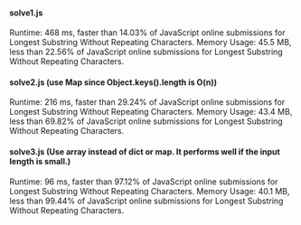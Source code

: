#### solve1.js

Runtime: 468 ms, faster than 14.03% of JavaScript online submissions for Longest Substring Without Repeating Characters.
Memory Usage: 45.5 MB, less than 22.56% of JavaScript online submissions for Longest Substring Without Repeating Characters.

#### solve2.js (use Map since Object.keys().length is O(n)) 

Runtime: 216 ms, faster than 29.24% of JavaScript online submissions for Longest Substring Without Repeating Characters.
Memory Usage: 43.4 MB, less than 69.82% of JavaScript online submissions for Longest Substring Without Repeating Characters.

#### solve3.js (Use array instead of dict or map. It performs well if the input length is small.)

Runtime: 96 ms, faster than 97.12% of JavaScript online submissions for Longest Substring Without Repeating Characters.
Memory Usage: 40.1 MB, less than 99.44% of JavaScript online submissions for Longest Substring Without Repeating Characters.
